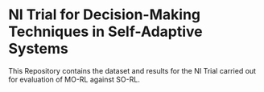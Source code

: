 # NI Trial for Decision-Making Techniques in Self-Adaptive Systems
This Repository contains the dataset and results for the NI Trial carried out for evaluation of MO-RL against SO-RL.

